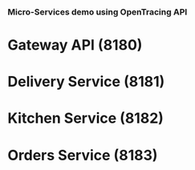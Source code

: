 ### Micro-Services demo using OpenTracing API

# Gateway API (8180)
# Delivery Service (8181)
# Kitchen Service (8182)
# Orders Service (8183)